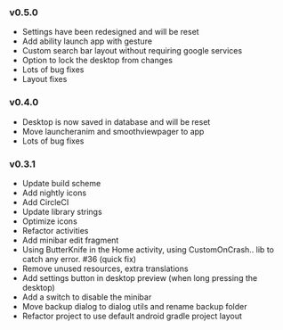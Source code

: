 ### v0.5.0
* Settings have been redesigned and will be reset
* Add ability launch app with gesture
* Custom search bar layout without requiring google services
* Option to lock the desktop from changes
* Lots of bug fixes
* Layout fixes

### v0.4.0
* Desktop is now saved in database and will be reset
* Move launcheranim and smoothviewpager to app
* Lots of bug fixes

### v0.3.1
* Update build scheme
* Add nightly icons
* Add CircleCI
* Update library strings
* Optimize icons
* Refactor activities
* Add minibar edit fragment
* Using ButterKnife in the Home activity, using CustomOnCrash.. lib to catch any error. #36 (quick fix)
* Remove unused resources, extra translations
* Add settings button in desktop preview (when long pressing the desktop)
* Add a switch to disable the minibar
* Move backup dialog to dialog utils and rename backup folder
* Refactor project to use default android gradle project layout
